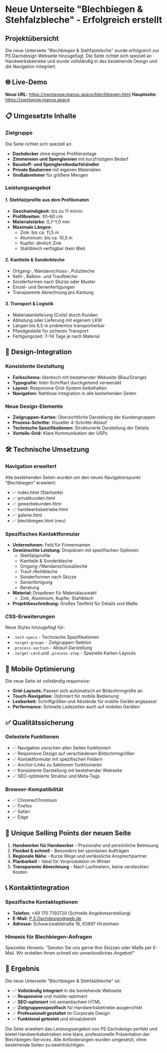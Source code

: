 # Neue Unterseite "Blechbiegen & Stehfalzbleche" - Erfolgreich erstellt

## Projektübersicht

Die neue Unterseite "Blechbiegen & Stehfalzbleche" wurde erfolgreich zur PS Dachdesign Webseite hinzugefügt. Die Seite richtet sich speziell an Handwerksbetriebe und wurde vollständig in das bestehende Design und die Navigation integriert.

## 🌐 Live-Demo
**Neue URL:** https://xwxtqvow.manus.space/blechbiegen.html
**Hauptseite:** https://xwxtqvow.manus.space

## 📋 Umgesetzte Inhalte

### Zielgruppe
Die Seite richtet sich speziell an:
- **Dachdecker** ohne eigene Profilieranlage
- **Zimmereien und Spenglereien** mit kurzfristigem Bedarf
- **Baustoff- und Spenglereibedarfshändler**
- **Private Bauherren** mit eigenen Materialien
- **Großabnehmer** für größere Mengen

### Leistungsangebot

#### 1. Stehfalzprofile aus dem Profilomaten
- **Geschwindigkeit:** bis zu 11 m/min
- **Profilbreiten:** 30–60 cm
- **Materialstärke:** 0,7–1,0 mm
- **Maximale Längen:**
  - Zink: bis ca. 11,5 m
  - Aluminium: bis ca. 10,5 m
  - Kupfer: ähnlich Zink
  - Stahlblech verfügbar (kein Blei)

#### 2. Kantteile & Sonderbleche
- Ortgang-, Wandanschluss-, Putzbleche
- Kehl-, Balkon- und Traufbleche
- Sonderformen nach Skizze oder Muster
- Einzel- und Serienfertigungen
- Transparente Abrechnung pro Kantung

#### 3. Transport & Logistik
- Materialanlieferung (Coils) durch Kunden
- Abholung oder Lieferung mit eigenem LKW
- Längen bis 6,5 m problemlos transportierbar
- Pfandgestelle für sicheren Transport
- Fertigungszeit: 7–14 Tage je nach Material

## 🎨 Design-Integration

### Konsistente Gestaltung
- **Farbschema:** Identisch mit bestehender Webseite (Blau/Orange)
- **Typografie:** Inter-Schriftart durchgehend verwendet
- **Layout:** Responsive Grid-System beibehalten
- **Navigation:** Nahtlose Integration in alle bestehenden Seiten

### Neue Design-Elemente
- **Zielgruppen-Karten:** Übersichtliche Darstellung der Kundengruppen
- **Prozess-Schritte:** Visueller 4-Schritte-Ablauf
- **Technische Spezifikationen:** Strukturierte Darstellung der Details
- **Vorteils-Grid:** Klare Kommunikation der USPs

## 🛠️ Technische Umsetzung

### Navigation erweitert
Alle bestehenden Seiten wurden um den neuen Navigationspunkt "Blechbiegen" erweitert:
- ✅ index.html (Startseite)
- ✅ privatkunden.html
- ✅ gewerbekunden.html
- ✅ handwerksbetriebe.html
- ✅ galerie.html
- ✅ blechbiegen.html (neu)

### Spezifisches Kontaktformular
- **Unternehmen:** Feld für Firmennamen
- **Gewünschte Leistung:** Dropdown mit spezifischen Optionen
  - Stehfalzprofile
  - Kantteile & Sonderbleche
  - Ortgang-/Wandanschlussbleche
  - Trauf-/Kehlbleche
  - Sonderformen nach Skizze
  - Serienfertigung
  - Beratung
- **Material:** Dropdown für Materialauswahl
  - Zink, Aluminium, Kupfer, Stahlblech
- **Projektbeschreibung:** Großes Textfeld für Details und Maße

### CSS-Erweiterungen
Neue Styles hinzugefügt für:
- `.tech-specs` - Technische Spezifikationen
- `.target-groups` - Zielgruppen-Sektion
- `.process-section` - Ablauf-Darstellung
- `.target-card` und `.process-step` - Spezielle Karten-Layouts

## 📱 Mobile Optimierung

Die neue Seite ist vollständig responsive:
- **Grid-Layouts:** Passen sich automatisch an Bildschirmgröße an
- **Touch-Navigation:** Optimiert für mobile Bedienung
- **Lesbarkeit:** Schriftgrößen und Abstände für mobile Geräte angepasst
- **Performance:** Schnelle Ladezeiten auch auf mobilen Geräten

## ✅ Qualitätssicherung

### Getestete Funktionen
- ✅ Navigation zwischen allen Seiten funktioniert
- ✅ Responsive Design auf verschiedenen Bildschirmgrößen
- ✅ Kontaktformular mit spezifischen Feldern
- ✅ Anchor-Links zu Sektionen funktionieren
- ✅ Konsistente Darstellung mit bestehender Webseite
- ✅ SEO-optimierte Struktur und Meta-Tags

### Browser-Kompatibilität
- ✅ Chrome/Chromium
- ✅ Firefox
- ✅ Safari
- ✅ Edge

## 🎯 Unique Selling Points der neuen Seite

1. **Handwerker für Handwerker** - Praxisnahe und persönliche Betreuung
2. **Flexibel & schnell** - Besonders bei spontanen Aufträgen
3. **Regionale Nähe** - Kurze Wege und verlässliche Ansprechpartner
4. **Planbarkeit** - Ideal für Vorproduktion im Winter
5. **Transparente Abrechnung** - Nach Laufmetern, keine versteckten Kosten

## 📞 Kontaktintegration

### Spezifische Kontaktoptionen
- **Telefon:** +49 170 7150720 (Schnelle Angebotserstellung)
- **E-Mail:** P.S.Dachdesign@web.de
- **Adresse:** Schwarzwaldstraße 16, 63697 Hirzenhain

### Hinweis für Blechbiegen-Anfragen
Spezieller Hinweis: "Senden Sie uns gerne Ihre Skizzen oder Maße per E-Mail. Wir erstellen Ihnen schnell ein unverbindliches Angebot!"

## 🚀 Ergebnis

Die neue Unterseite "Blechbiegen & Stehfalzbleche" ist:
- ✅ **Vollständig integriert** in die bestehende Webseite
- ✅ **Responsive** und mobile-optimiert
- ✅ **SEO-optimiert** mit semantischem HTML
- ✅ **Zielgruppenspezifisch** für Handwerksbetriebe ausgerichtet
- ✅ **Professionell gestaltet** im Corporate Design
- ✅ **Funktional getestet** und einsatzbereit

Die Seite erweitert das Leistungsangebot von PS Dachdesign perfekt und bietet Handwerksbetrieben eine klare, professionelle Präsentation der Blechbiegen-Services. Alle Anforderungen wurden umgesetzt, ohne bestehende Seiten zu beeinträchtigen.

